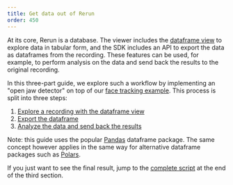 ```yaml
---
title: Get data out of Rerun
order: 450
---
```


At its core, Rerun is a database. The viewer includes the [dataframe view](../reference/types/views/dataframe_view.md) to explore data in tabular form, and the SDK includes an API to export the data as dataframes from the recording. These features can be used, for example, to perform analysis on the data and send back the results to the original recording.

In this three-part guide, we explore such a workflow by implementing an "open jaw detector" on top of our [face tracking example](https://rerun.io/examples/video-image/face_tracking). This process is split into three steps:

1. [Explore a recording with the dataframe view](data-out/explore-as-dataframe.md)
2. [Export the dataframe](data-out/export-dataframe.md)
3. [Analyze the data and send back the results](data-out/analyze-and-send.md)

Note: this guide uses the popular [Pandas](https://pandas.pydata.org) dataframe package. The same concept however applies in the same way for alternative dataframe packages such as [Polars](https://pola.rs).

If you just want to see the final result, jump to the [complete script](data-out/analyze-and-send.md#complete-script.md) at the end of the third section.
